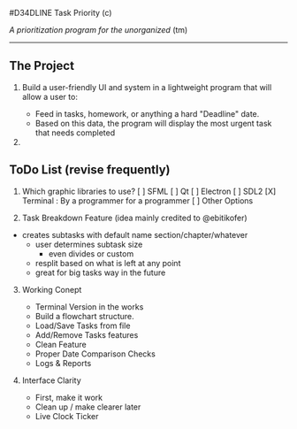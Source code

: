 #D34DLINE Task Priority (c)

_A prioritization program for the unorganized_ (tm)

---

## The Project

1. Build a user-friendly UI and system in a lightweight program that will allow a user to:
	* Feed in tasks, homework, or anything a hard "Deadline" date.
	* Based on this data, the program will display the most urgent task that needs completed

2.


## ToDo List (revise frequently)
1. Which graphic libraries to use?
	[ ] SFML
	[ ] Qt
	[ ] Electron
	[ ] SDL2
	[X] Terminal : By a programmer for a programmer
	[ ] Other Options

2. Task Breakdown Feature (idea mainly credited to @ebitikofer)
* creates subtasks with default name section/chapter/whatever
	* user determines subtask size
		* even divides or custom
	* resplit based on what is left at any point
	* great for big tasks way in the future

3. Working Conept
	* Terminal Version in the works
	* Build a flowchart structure.
	* Load/Save Tasks from file
	* Add/Remove Tasks features
	* Clean Feature
	* Proper Date Comparison Checks
	* Logs & Reports

4. Interface Clarity
	* First, make it work
	* Clean up / make clearer later
	* Live Clock Ticker
